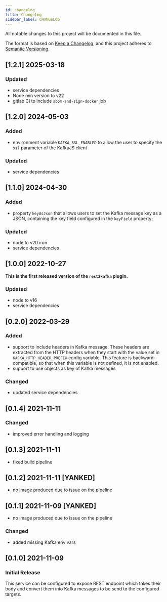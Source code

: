 ```yaml
---
id: changelog
title: Changelog
sidebar_label: CHANGELOG
---
```


<!--
WARNING: this file was automatically generated by Mia-Platform Doc Aggregator.
DO NOT MODIFY IT BY HAND.
Instead, modify the source file and run the aggregator to regenerate this file.
-->

All notable changes to this project will be documented in this file.

The format is based on [Keep a Changelog](https://keepachangelog.com/en/0.0.1/),
and this project adheres to [Semantic Versioning](https://semver.org/spec/v2.0.0.html).

## [1.2.1] 2025-03-18

### Updated

- service dependencies
- Node min version to v22
- gitlab CI to include `sbom-and-sign-docker` job

## [1.2.0] 2024-05-03

### Added
- environment variable `KAFKA_SSL_ENABLED` to allow the user to specify the `ssl` parameter of the KafkaJS client

### Updated
- service dependencies

## [1.1.0] 2024-04-30

### Added
- property `keyAsJson` that allows users to set the Kafka message key as a JSON, containing the key field configured in the `keyField` property;

### Updated
- node to v20 iron
- service dependencies

## [1.0.0] 2022-10-27

**This is the first released version of the `rest2kafka` plugin.**

### Updated

- node to v16
- service dependencies

## [0.2.0] 2022-03-29

### Added

- support to include headers in Kafka message. These headers are extracted from the
HTTP headers when they start with the value set in `KAFKA_HTTP_HEADER_PREFIX` config variable.
This feature is backward-compatible, so that when this variable is not defined, it is not enabled.
- support to use objects as key of Kafka messages

### Changed

- updated service dependencies

## [0.1.4] 2021-11-11

### Changed

- improved error handling and logging

## [0.1.3] 2021-11-11

- fixed build pipeline

## [0.1.2] 2021-11-11 [YANKED]

- no image produced due to issue on the pipeline

## [0.1.1] 2021-11-09 [YANKED]

- no image produced due to issue on the pipeline

### Changed

- added missing Kafka env vars

## [0.1.0] 2021-11-09

### Initial Release

This service can be configured to expose REST endpoint which takes their body and convert them
into Kafka messages to be send to the configured targets.
